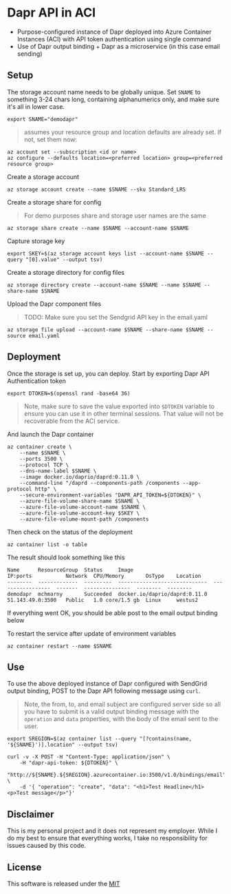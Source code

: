 # Dapr API in ACI

* Purpose-configured instance of Dapr deployed into Azure Container Instances (ACI) with API token authentication using single command 
* Use of Dapr output binding + Dapr as a microservice (in this case email sending)


## Setup 

The storage account name needs to be globally unique. Set `SNAME` to something 3-24 chars long, containing alphanumerics only, and make sure it's all in lower case.

```shell
export SNAME="demodapr"
```

> assumes your resource group and location defaults are already set. If not, set them now:

```shell
az account set --subscription <id or name>
az configure --defaults location=<preferred location> group=<preferred resource group>
```

Create a storage account

```shell
az storage account create --name $SNAME --sku Standard_LRS
```

Create a storage share for config

> For demo purposes share and storage user names are the same 

```shell
az storage share create --name $SNAME --account-name $SNAME
```

Capture storage key 

```shell
export SKEY=$(az storage account keys list --account-name $SNAME --query "[0].value" --output tsv)
```

Create a storage directory for config files  

```shell
az storage directory create --account-name $SNAME --name $SNAME --share-name $SNAME
```

Upload the Dapr component files

> TODO: Make sure you set the Sendgrid API key in the email.yaml

```shell
az storage file upload --account-name $SNAME --share-name $SNAME --source email.yaml
```

## Deployment 

Once the storage is set up, you can deploy. Start by exporting Dapr API Authentication token

```shell
export DTOKEN=$(openssl rand -base64 36)
```

> Note, make sure to save the value exported into `$DTOKEN` variable to ensure you can use it in other terminal sessions. That value will not be recoverable from the ACI service. 

And launch the Dapr container

```shell
az container create \
    --name $SNAME \
    --ports 3500 \
    --protocol TCP \
    --dns-name-label $SNAME \
    --image docker.io/daprio/daprd:0.11.0 \
    --command-line "/daprd --components-path /components --app-protocol http" \
    --secure-environment-variables "DAPR_API_TOKEN=${DTOKEN}" \
    --azure-file-volume-share-name $SNAME \
    --azure-file-volume-account-name $SNAME \
    --azure-file-volume-account-key $SKEY \
    --azure-file-volume-mount-path /components
```

Then check on the status of the deployment 

```shell
az container list -o table
```

The result should look something like this 

```shell
Name      ResourceGroup  Status     Image                          IP:ports           Network  CPU/Memory       OsType    Location
--------  -------------  ---------  -----------------------------  -----------------  -------  ---------------  --------  --------
demodapr  mchmarny       Succeeded  docker.io/daprio/daprd:0.11.0  51.143.49.0:3500   Public   1.0 core/1.5 gb  Linux     westus2
```

If everything went OK, you should be able post to the email output binding below

To restart the service after update of environment variables 

```shell
az container restart --name $SNAME
```

## Use

To use the above deployed instance of Dapr configured with SendGrid output binding, POST to the Dapr API following message using `curl`.

> Note, the from, to, and email subject are configured server side so all you have to submit is a valid output binding message with the `operation` and `data` properties, with the body of the email sent to the user.

```shell
export SREGION=$(az container list --query "[?contains(name, '${SNAME}')].location" --output tsv)
```


```shell
curl -v -X POST -H "Content-Type: application/json" \
    -H "dapr-api-token: ${DTOKEN}" \
    "http://${SNAME}.${SREGION}.azurecontainer.io:3500/v1.0/bindings/email" \
    -d '{ "operation": "create", "data": "<h1>Test Headline</h1><p>Test message</p>"}'
```

## Disclaimer

This is my personal project and it does not represent my employer. While I do my best to ensure that everything works, I take no responsibility for issues caused by this code.

## License

This software is released under the [MIT](../LICENSE)
